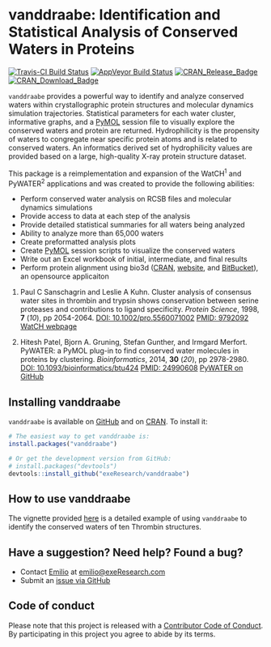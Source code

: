 
<!-- README.md is generated from README.Rmd. Please edit that file -->
vanddraabe: Identification and Statistical Analysis of Conserved Waters in Proteins
===================================================================================

[![Travis-CI Build Status](https://travis-ci.org/exeResearch/vanddraabe.svg?branch=master)](https://travis-ci.org/exeResearch/vanddraabe) [![AppVeyor Build Status](https://ci.appveyor.com/api/projects/status/github/exeResearch/vanddraabe?branch=master&svg=true)](https://ci.appveyor.com/project/exeResearch/vanddraabe) [![CRAN\_Release\_Badge](http://www.r-pkg.org/badges/version-ago/vanddraabe)](https://CRAN.R-project.org/package=vanddraabe) [![CRAN\_Download\_Badge](http://cranlogs.r-pkg.org/badges/vanddraabe)](https://CRAN.R-project.org/package=vanddraabe)

`vanddraabe` provides a powerful way to identify and analyze conserved waters within crystallographic protein structures and molecular dynamics simulation trajectories. Statistical parameters for each water cluster, informative graphs, and a [PyMOL](http://www.pymol.org) session file to visually explore the conserved waters and protein are returned. Hydrophilicity is the propensity of waters to congregate near specific protein atoms and is related to conserved waters. An informatics derived set of hydrophilicity values are provided based on a large, high-quality X-ray protein structure dataset.

This package is a reimplementation and expansion of the WatCH<sup>1</sup> and PyWATER<sup>2</sup> applications and was created to provide the following abilities:

-   Perform conserved water analysis on RCSB files and molecular dynamics simulations
-   Provide access to data at each step of the analysis
-   Provide detailed statistical summaries for all waters being analyzed
-   Ability to analyze more than 65,000 waters
-   Create preformatted analysis plots
-   Create [PyMOL](http://www.pymol.org) session scripts to visualize the conserved waters
-   Write out an Excel workbook of initial, intermediate, and final results
-   Perform protein alignment using bio3d ([CRAN](https://cran.r-project.org/package=bio3d), [website](http://thegrantlab.org/bio3d/), and [BitBucket](https://bitbucket.org/Grantlab/bio3d)), an opensource applicaiton

1.  Paul C Sanschagrin and Leslie A Kuhn. Cluster analysis of consensus water sites in thrombin and trypsin shows conservation between serine proteases and contributions to ligand specificity. *Protein Science*, 1998, **7** (*10*), pp 2054-2064.
    [DOI: 10.1002/pro.5560071002](http://doi.org/10.1002/pro.5560071002)
    [PMID: 9792092](http://www.ncbi.nlm.nih.gov/pubmed/9792092)
    [WatCH webpage](http://www.kuhnlab.bmb.msu.edu/software/watch/index.html)

2.  Hitesh Patel, Bjorn A. Gruning, Stefan Gunther, and Irmgard Merfort. PyWATER: a PyMOL plug-in to find conserved water molecules in proteins by clustering. *Bioinformatics*, 2014, **30** (*20*), pp 2978-2980.
    [DOI: 10.1093/bioinformatics/btu424](http://doi.org/10.1093/bioinformatics/btu424)
    [PMID: 24990608](http://www.ncbi.nlm.nih.gov/pubmed/24990608)
    [PyWATER on GitHub](https://github.com/hiteshpatel379/PyWATER/blob/master/README.rst)

Installing vanddraabe
---------------------

`vanddraabe` is available on [GitHub](https://github.com/exeResearch/vanddraabe) and on [CRAN](https://cran.r-project.org/package=vanddraabe). To install it:

``` r
# The easiest way to get vanddraabe is:
install.packages("vanddraabe")

# Or get the development version from GitHub:
# install.packages("devtools")
devtools::install_github("exeResearch/vanddraabe")
```

How to use vanddraabe
---------------------

The vignette provided [here](http://www.exeresearch.com/vanddraabe.html) is a detailed example of using `vanddraabe` to identify the conserved waters of ten Thrombin structures.

Have a suggestion? Need help? Found a bug?
------------------------------------------

-   Contact [Emilio](https://github.com/emilioxavier) at <emilio@exeResearch.com>
-   Submit an [issue via GitHub](https://github.com/exeResearch/vanddraabe/issues)

Code of conduct
---------------

Please note that this project is released with a [Contributor Code of Conduct](CONDUCT.md). By participating in this project you agree to abide by its terms.
